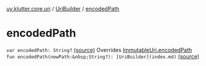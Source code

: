 [uy.klutter.core.uri](../index.md) / [UriBuilder](index.md) / [encodedPath](.)


# encodedPath

`var encodedPath: String?` [(source)](https://github.com/kohesive/klutter/blob/master/core-jdk6/src/main/kotlin/uy/klutter/core/uri/UriBuilder.kt#L120)
Overrides [ImmutableUri.encodedPath](../-immutable-uri/encoded-path.md)
`fun encodedPath(newPath:&nbsp;String?): [UriBuilder](index.md)` [(source)](https://github.com/kohesive/klutter/blob/master/core-jdk6/src/main/kotlin/uy/klutter/core/uri/UriBuilder.kt#L213)


